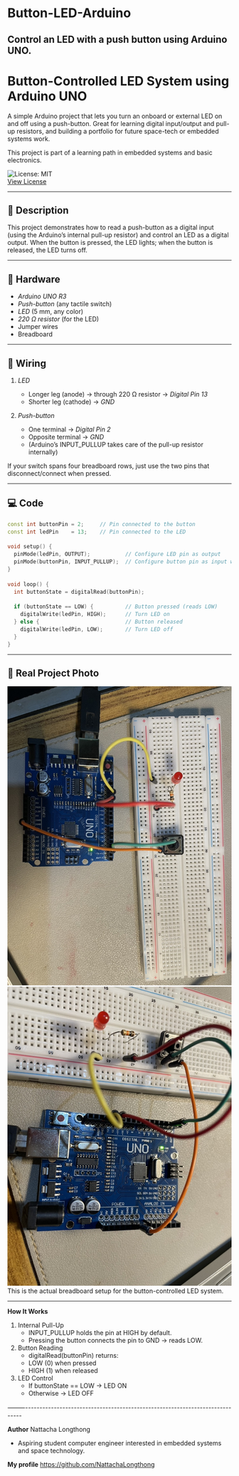 # Button-LED-Arduino
Control an LED with a push button using Arduino UNO.
------------------------------------------------------

# Button-Controlled LED System using Arduino UNO

A simple Arduino project that lets you turn an onboard or external LED on and off using a push-button. Great for learning digital input/output and pull-up resistors, and building a portfolio for future space-tech or embedded systems work.
 
This project is part of a learning path in embedded systems and basic electronics.

![License: MIT](https://img.shields.io/badge/License-MIT-blue.svg)  
[View License](./LICENSE)

--------------------------------------------------------

## 📖 Description

This project demonstrates how to read a push-button as a digital input (using the Arduino’s internal pull-up resistor) and control an LED as a digital output. When the button is pressed, the LED lights; when the button is released, the LED turns off.

------------------------------------------------------

## 🔧 Hardware

- *Arduino UNO R3*  
- *Push-button* (any tactile switch)  
- *LED* (5 mm, any color)  
- *220 Ω resistor* (for the LED)  
- Jumper wires  
- Breadboard  

----------------------------------------------------

## 📐 Wiring

1. *LED*  
   - Longer leg (anode) → through 220 Ω resistor → *Digital Pin 13*  
   - Shorter leg (cathode) → *GND*  

2. *Push-button*  
   - One terminal → *Digital Pin 2*  
   - Opposite terminal → *GND*  
   - (Arduino’s INPUT_PULLUP takes care of the pull-up resistor internally)

If your switch spans four breadboard rows, just use the two pins that disconnect/connect when pressed.


---------------------------------------------------

## 💻 Code

```cpp
const int buttonPin = 2;     // Pin connected to the button
const int ledPin    = 13;    // Pin connected to the LED

void setup() {
  pinMode(ledPin, OUTPUT);           // Configure LED pin as output
  pinMode(buttonPin, INPUT_PULLUP);  // Configure button pin as input with internal pull-up
}

void loop() {
  int buttonState = digitalRead(buttonPin);

  if (buttonState == LOW) {          // Button pressed (reads LOW)
    digitalWrite(ledPin, HIGH);      // Turn LED on
  } else {                           // Button released
    digitalWrite(ledPin, LOW);       // Turn LED off
  }
}
```
------------------------------------------------------------------------------
## 📸 Real Project Photo

![Button LED Project](LED2.1.jpg)
![Button LED Project](LED2.2.jpg)
This is the actual breadboard setup for the button-controlled LED system.

-------------------------------------------------------------------------------
**How It Works**
1. Internal Pull-Up
	- INPUT_PULLUP holds the pin at HIGH by default.
	- Pressing the button connects the pin to GND → reads LOW.
2. Button Reading
	- digitalRead(buttonPin) returns:
	- LOW (0) when pressed
	- HIGH (1) when released
3. LED Control
	- If buttonState == LOW → LED ON
	- Otherwise → LED OFF

⸻-----------------------------------------------------------------------------

**Author**
	Nattacha Longthong 
- Aspiring student computer engineer interested in embedded systems and space technology.

**My profile**
  https://github.com/NattachaLongthong
